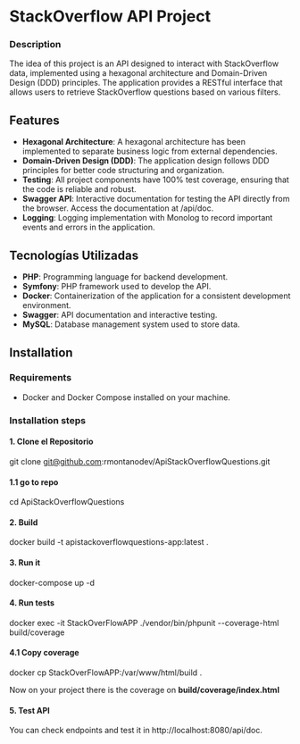 # StackOverflow API Project
### Description
The idea of this project is an API designed to interact with StackOverflow data, implemented using a hexagonal architecture and Domain-Driven Design (DDD) principles. The application provides a RESTful interface that allows users to retrieve StackOverflow questions based on various filters.
## Features
- **Hexagonal Architecture**: A hexagonal architecture has been implemented to separate business logic from external dependencies.
- **Domain-Driven Design (DDD)**: The application design follows DDD principles for better code structuring and organization.
- **Testing**: All project components have 100% test coverage, ensuring that the code is reliable and robust.
- **Swagger API**: Interactive documentation for testing the API directly from the browser. Access the documentation at /api/doc.
- **Logging**: Logging implementation with Monolog to record important events and errors in the application.

## Tecnologías Utilizadas
- **PHP**: Programming language for backend development.
- **Symfony**: PHP framework used to develop the API.
- **Docker**: Containerization of the application for a consistent development environment.
- **Swagger**: API documentation and interactive testing.
- **MySQL**: Database management system used to store data.
## Installation
### Requirements
- Docker and Docker Compose installed on your machine.
### Installation steps
#### 1. Clone el Repositorio
git clone git@github.com:rmontanodev/ApiStackOverflowQuestions.git
#### 1.1 go to repo
cd ApiStackOverflowQuestions

#### 2. Build
docker build -t apistackoverflowquestions-app:latest .

#### 3. Run it
docker-compose up -d

#### 4. Run tests
docker exec -it StackOverFlowAPP ./vendor/bin/phpunit --coverage-html build/coverage
#### 4.1 Copy coverage
docker cp StackOverFlowAPP:/var/www/html/build .

Now on your project there is the coverage on **build/coverage/index.html**
#### 5. Test API
You can check endpoints and test it in http://localhost:8080/api/doc.